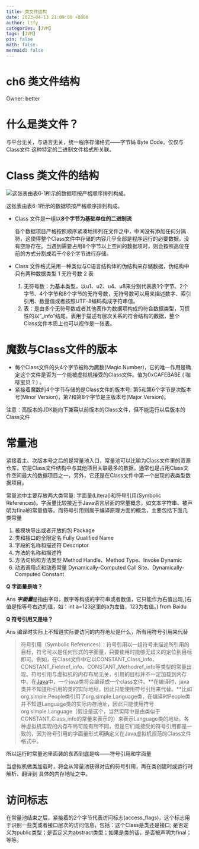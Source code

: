 ```yaml
---
title: 类文件结构
date: 2023-04-13 21:09:00 +0800
author: ltfy
categories: [JVM]
tags: [JVM]
pin: false
math: false
mermaid: false
---
```


# ch6 类文件结构

Owner: better

# 什么是类文件？

与平台无关，与语言无关，统一程序存储格式——字节码 Byte Code，仅仅与 Class文件 这种特定的二进制文件格式所关联。

# Class 类文件的结构

![这张表由表6-1所示的数据项按严格顺序排列构成。](ch6%20%E7%B1%BB%E6%96%87%E4%BB%B6%E7%BB%93%E6%9E%84%200e3ae0a321dd497eb7a55638567afdff/Untitled.png)

这张表由表6-1所示的数据项按严格顺序排列构成。

- Class 文件是一组以**8个字节为基础单位的⼆进制流**
    
    各个数据项⽬严格按照顺序紧凑地排列在⽂件之中，中间没有添加任何分隔符，这使得整个Class⽂件中存储的内容⼏乎全部是程序运⾏的必要数据，没有空隙存在。当遇到需要占⽤8个字节以上空间的数据项时，则会按照⾼位在前的⽅式分割成若⼲个8个字节进⾏存储。
    
- Class 文件格式采用一种类似与C语言结构体的伪结构来存储数据，伪结构中只有两种数据类型 1 无符号数 2 表
    1. 无符号数：为基本类型，以u1、u2、u4、u8来分别代表表1个字节、2个字节、4个字节和8个字节的⽆符号数，⽆符号数可以⽤来描述数字、索引引⽤、数量值或者按照UTF-8编码构成字符串值。
    2. 表：是由多个无符号数或者其他表作为数据项构成的符合数据类型，习惯性的以”_info”结尾。表用于描述有层次关系的符合结构的数据，整个Class文件本质上也可以视作是一张表。

# 魔数与Class文件的版本

- 每个Class⽂件的头4个字节被称为魔数(Magic Number)，它的唯⼀作⽤是确定这个⽂件是否为⼀个能被虚拟机接受的Class⽂件。值为0xCAFEBABE ( 咖啡宝⻉ ? ) 。
- 紧接着魔数的4个字节存储的是Class⽂件的版本号: 第5和第6个字节是次版本号(Minor Version)，第7和第8个字节是主版本号(Major Version)。

注意：⾼版本的JDK能向下兼容以前版本的Class⽂件，但不能运⾏以后版本的Class⽂件

# 常量池

紧接着主、次版本号之后的是常量池⼊⼝，常量池可以⽐喻为Class⽂件⾥的资源仓库，它是Class⽂件结构中与其他项⽬关联最多的数据，通常也是占⽤Class⽂件空间最⼤的数据项⽬之⼀，另外，它还是在Class⽂件中第⼀个出现的表类型数据项⽬。

常量池中主要存放两⼤类常量: 字⾯量(Literal)和符号引⽤(Symbolic References)。字⾯量⽐较接近于Java语⾔层⾯的常量概念，如⽂本字符串、被声明为final的常量值等。⽽符号引⽤则属于编译原理⽅⾯的概念，主要包括下⾯⼏类常量

1. 被模块导出或者开放的包 Package
2. 类和接口的全限定名 Fully Qualified Name
3. 字段的名称和描述符 Descriptor
4. 方法的名称和描述符
5. 方法句柄和方法类型 Method Handle、Method Type、Invoke Dynamic
6. 动态调用点和动态常量 Dynamically-Computed Call Site、Dynamically-Computed Constant

**Q 字面量是啥？**

Ans ***字面量***是指由字母，数字等构成的字符串或者数值，它只能作为右值出现,(右值是指等号右边的值，如：int a=123这里的a为左值，123为右值。) from Baidu

**Q 符号引用又是啥？**

Ans 编译时实际上不知道实际要访问的内存地址是什么，所有用符号引用来代替

> 符号引用（Symbolic References）：符号引用以一组符号来描述所引用的目标，符号可以是任何形式的字面量，只要使用时能够无歧义的定位到目标即可。例如，在Class文件中它以CONSTANT_Class_info、CONSTANT_Fieldref_info、CONSTANT_Methodref_info等类型的常量出现。符号引用与虚拟机的内存布局无关，引用的目标并不一定加载到内存中。在[Java](http://lib.csdn.net/base/javaee)中，一个java类将会编译成一个class文件。**在编译时，java类并不知道所引用的类的实际地址，因此只能使用符号引用来代替。**比如org.simple.People类引用了org.simple.Language类，在编译时People类并不知道Language类的实际内存地址，因此只能使用符号org.simple.Language（假设是这个，当然实际中是由类似于CONSTANT_Class_info的常量来表示的）来表示Language类的地址。各种虚拟机实现的内存布局可能有所不同，但是它们能接受的符号引用都是一致的，因为符号引用的字面量形式明确定义在Java虚拟机规范的Class文件格式中。
> 

所以运行时常量池里面装的东西到底是啥——符号引用和字面量

当虚拟机做类加载时，将会从常量池获得对应的符号引⽤，再在类创建时或运⾏时解析、翻译到
具体的内存地址之中。

# 访问标志

在常量池结束之后，紧接着的2个字节代表访问标志(access_flags)，这个标志⽤于识别⼀些类或者接⼝层次的访问信息，包括：这个Class是类还是接⼝; 是否定义为public类型；是否定义为abstract类型；如果是类的话，是否被声明为final；等等。
